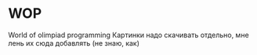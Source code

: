 # WOP
World of olimpiad programming
<span>Картинки надо скачивать отдельно, мне лень их сюда добавлять (не знаю, как)</span>
